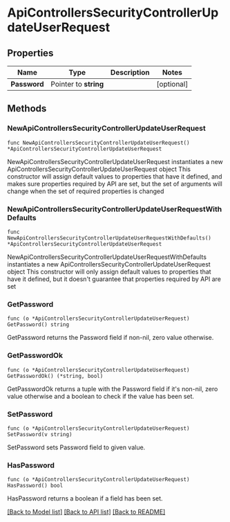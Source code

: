 # ApiControllersSecurityControllerUpdateUserRequest

## Properties

Name | Type | Description | Notes
------------ | ------------- | ------------- | -------------
**Password** | Pointer to **string** |  | [optional] 

## Methods

### NewApiControllersSecurityControllerUpdateUserRequest

`func NewApiControllersSecurityControllerUpdateUserRequest() *ApiControllersSecurityControllerUpdateUserRequest`

NewApiControllersSecurityControllerUpdateUserRequest instantiates a new ApiControllersSecurityControllerUpdateUserRequest object
This constructor will assign default values to properties that have it defined,
and makes sure properties required by API are set, but the set of arguments
will change when the set of required properties is changed

### NewApiControllersSecurityControllerUpdateUserRequestWithDefaults

`func NewApiControllersSecurityControllerUpdateUserRequestWithDefaults() *ApiControllersSecurityControllerUpdateUserRequest`

NewApiControllersSecurityControllerUpdateUserRequestWithDefaults instantiates a new ApiControllersSecurityControllerUpdateUserRequest object
This constructor will only assign default values to properties that have it defined,
but it doesn't guarantee that properties required by API are set

### GetPassword

`func (o *ApiControllersSecurityControllerUpdateUserRequest) GetPassword() string`

GetPassword returns the Password field if non-nil, zero value otherwise.

### GetPasswordOk

`func (o *ApiControllersSecurityControllerUpdateUserRequest) GetPasswordOk() (*string, bool)`

GetPasswordOk returns a tuple with the Password field if it's non-nil, zero value otherwise
and a boolean to check if the value has been set.

### SetPassword

`func (o *ApiControllersSecurityControllerUpdateUserRequest) SetPassword(v string)`

SetPassword sets Password field to given value.

### HasPassword

`func (o *ApiControllersSecurityControllerUpdateUserRequest) HasPassword() bool`

HasPassword returns a boolean if a field has been set.


[[Back to Model list]](../README.md#documentation-for-models) [[Back to API list]](../README.md#documentation-for-api-endpoints) [[Back to README]](../README.md)



